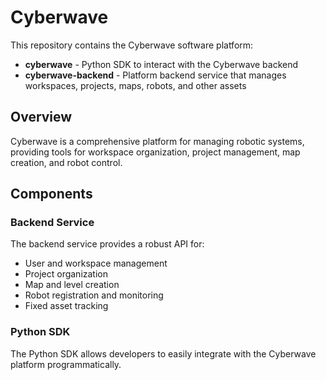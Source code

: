 # Cyberwave

This repository contains the Cyberwave software platform:

- **cyberwave** - Python SDK to interact with the Cyberwave backend
- **cyberwave-backend** - Platform backend service that manages workspaces, projects, maps, robots, and other assets

## Overview

Cyberwave is a comprehensive platform for managing robotic systems, providing tools for workspace organization, project management, map creation, and robot control.

## Components

### Backend Service

The backend service provides a robust API for:
- User and workspace management
- Project organization
- Map and level creation
- Robot registration and monitoring
- Fixed asset tracking

### Python SDK

The Python SDK allows developers to easily integrate with the Cyberwave platform programmatically.

